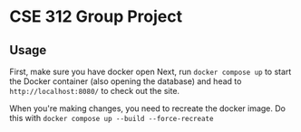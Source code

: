 # CSE 312 Group Project
## Usage
First, make sure you have docker open
Next, run 
`docker compose up`
to start the Docker container (also opening the database) and head to 
`http://localhost:8080/`
to check out the site.

When you're making changes, you need to recreate the docker image. Do this with
`docker compose up --build --force-recreate`
